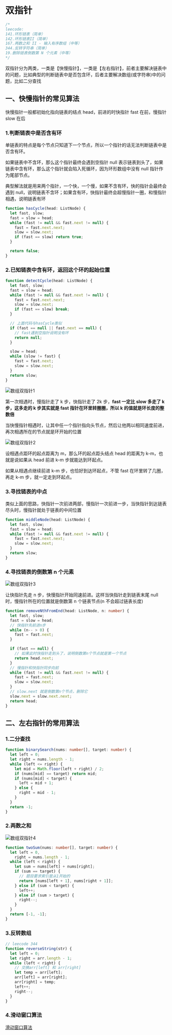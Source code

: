 # 双指针

```typescript
/*
leecode:
141.环形链表（简单）
142.环形链表II（简单）
167.两数之和 II - 输入有序数组（中等）
344.反转字符串（简单）
19.删除链表倒数第 N 个元素（中等）
*/
```

双指针分为两类，一类是【快慢指针】，一类是【左右指针】，前者主要解决链表中的问题，比如典型的判断链表中是否包含环，后者主要解决数组(或字符串)中的问题，比如二分查找

## 一、快慢指针的常见算法

快慢指针一般都初始化指向链表的结点 head，前进的时快指针 fast 在前，慢指针 slow 在后

### 1.判断链表中是否含有环

单链表的特点是每个节点只知道下一个节点，所以一个指针的话无法判断链表中是否含有环。

如果链表中不含环，那么这个指针最终会遇到空指针 null 表示链表到头了，如果链表中含有环，那么这个指针就会陷入死循环，因为环形数组中没有 null 指针作为尾部节点。

典型解法就是用来两个指针，一个快，一个慢，如果不含有环，快的指针会最终会遇到 null，说明链表不含环；如果含有环，快指针最终会超慢指针一圈，和慢指针相遇，说明链表有环

```typescript
function hasCycle(head: ListNode) {
  let fast, slow;
  fast = slow = head;
  while (fast != null && fast.next != null) {
    fast = fast.next.next;
    slow = slow.next;
    if (fast == slow) return true;
  }

  return false;
}
```

### 2.已知链表中含有环，返回这个环的起始位置

```typescript
function detectCycle(head: ListNode) {
  let fast, slow;
  fast = slow = head;
  while (fast != null && fast.next != null) {
    fast = fast.next.next;
    slow = slow.next;
    if (fast == slow) break;
  }

  // 上面代码与hasCycle类似
  if (fast == null || fast.next == null) {
    // fast遇到空指针说明没有环
    return null;
  }

  slow = head;
  while (slow != fast) {
    fast = fast.next;
    slow = slow.next;
  }
  return slow;
}
```

![数组双指针1](../../../../resource/blogs/images/algorithm/数组双指针1.png)

第一次相遇时，慢指针走了 k 步，快指针走了 2k 步，**fast 一定比 slow 多走了 k 步，这多走的 k 步其实就是 fast 指针在环里转圈圈，所以 k 的值就是环长度的整数倍**

当快慢指针相遇时，让其中任一个指针指向头节点，然后让他两以相同速度前进，再次相遇所在的节点就是环开始的位置

![数组双指针2](../../../../resource/blogs/images/algorithm/数组双指针2.png)

设相遇点距环的起点距离为 m，那么环的起点距头结点 head 的距离为 k-m，也就是说如果从 head 前进 k-m 步就能达到环起点。

如果从相遇点继续前进 k-m 步，也恰好到达环起点，不管 fast 在环里转了几圈，再走 k-m 步，就一定走到环起点。

### 3.寻找链表的中点

类似上面的思路，快指针一次前进两部，慢指针一次前进一步，当快指针到达链表尽头时，慢指针就处于链表的中间位置

```typescript
function middleNode(head: ListNode) {
  let fast, slow;
  fast = slow = head;
  while (fast != null && fast.next != null) {
    fast = fast.next.next;
    slow = slow.next;
  }
  return slow;
}
```

### 4.寻找链表的倒数第 n 个元素

![数组双指针3](../../../../resource/blogs/images/algorithm/数组双指针3.png)

让快指针先走 n 步，快慢指针开始同速前进。这样当快指针走到链表末尾 null 时，慢指针所在的位置就是倒数第 n 个链表节点(n 不会超过链表长度)

```typescript
function removeNthFromEnd(head: ListNode, n: number) {
  let fast, slow;
  fast = slow = head;
  // 快指针先前进n步
  while (n-- > 0) {
    fast = fast.next;
  }

  if (fast == null) {
    // 如果此时快指针走到头了，说明倒数第n个节点就是第一个节点
    return head.next;
  }
  // 慢指针和快指针同步向前
  while (fast != null && fast.next != null) {
    fast = fast.next;
    slow = slow.next;
  }
  // slow.next 就是倒数第n个节点，删除它
  slow.next = slow.next.next;
  return head;
}
```

## 二、左右指针的常用算法

### 1.二分查找

```typescript
function binarySearch(nums: number[], target: number) {
  let left = 0;
  let right = nums.length - 1;
  while (left <= right) {
    let mid = Math.floor(left + right) / 2;
    if (nums[mid] == target) return mid;
    if (nums[mid] < target) {
      left = mid + 1;
    } else {
      right = mid - 1;
    }
  }
  return -1;
}
```

### 2.两数之和

![数组双指针4](../../../../resource/blogs/images/algorithm/数组双指针4.png)

```typescript
function twoSum(nums: number[], target: number) {
  let left = 0,
    right = nums.length - 1;
  while (left < right) {
    let sum = nums[left] + nums[right];
    if (sum == target) {
      // 题目要求索引是从1开始的
      return [nums[left + 1], nums[right + 1]];
    } else if (sum < target) {
      left++;
    } else if (sum > target) {
      right--;
    }
  }
  return [-1, -1];
}
```

### 3.反转数组

```typescript
// leecode 344
function reverseString(str) {
  let left = 0;
  let right = arr.length - 1;
  while (left < right) {
    // 交换arr[left] 和 arr[right]
    let temp = arr[left];
    arr[left] = arr[right];
    arr[right] = temp;
    left++;
    right--;
  }
}
```

### 4.滑动窗口算法

[滑动窗口算法](../../框架思维/滑动窗口算法解题框架.md)
